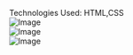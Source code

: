 Technologies Used: HTML,CSS
<br/>
![Image](https://github.com/user-attachments/assets/0a54ac11-a23b-48e7-9be0-c9f3ea63ee9b)
<br/>
![Image](https://github.com/user-attachments/assets/d559df62-bb6d-4175-a333-140acddc5759)
<br/>
![Image](https://github.com/user-attachments/assets/f4cfa913-d54b-4c2c-a5b4-cc5677b9cd56)
